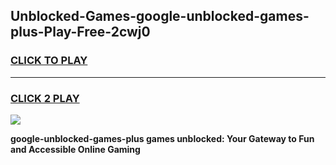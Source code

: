 
## Unblocked-Games-google-unblocked-games-plus-Play-Free-2cwj0
<h3>
<a href="https://premium76.site?title=google-unblocked-games-plus&ref=21A">CLICK TO PLAY</a></h3>
<hr>

<h3>
<a href="https://premium76.site?title=google-unblocked-games-plus&ref=21A">CLICK 2 PLAY</a>
  
</h3>

<a href="https://premium76.site?title=google-unblocked-games-plus&ref=21A"><img src="https://clearcache.store/games.png"></a>


**google-unblocked-games-plus games unblocked: Your Gateway to Fun and Accessible Online Gaming**
